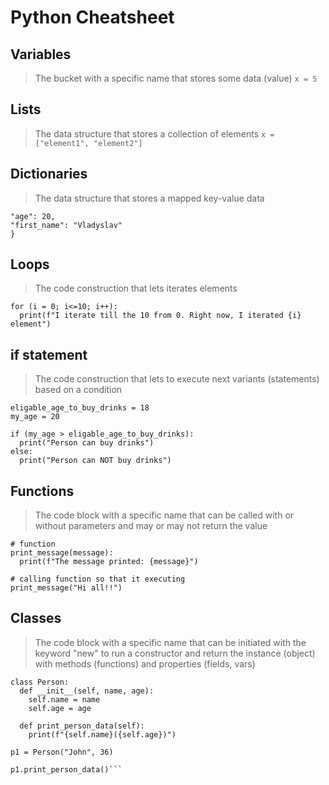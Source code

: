 # Python Cheatsheet


## Variables
> The bucket with a specific name that stores some data (value)
```x = 5```

## Lists
> The data structure that stores a collection of elements
```x = ["element1", "element2"]```

## Dictionaries
> The data structure that stores a mapped key-value data
```x = {
"age": 20,
"first_name": "Vladyslav"
}
```

## Loops
> The code construction that lets iterates elements
```
for (i = 0; i<=10; i++):
  print(f"I iterate till the 10 from 0. Right now, I iterated {i} element")
```

## if statement
> The code construction that lets to execute next variants (statements) based on a condition
```
eligable_age_to_buy_drinks = 18
my_age = 20

if (my_age > eligable_age_to_buy_drinks):
  print("Person can buy drinks")
else:
  print("Person can NOT buy drinks")
```

## Functions
> The code block with a specific name that can be called with or without parameters and may or may not return the value
```
# function
print_message(message):
  print(f"The message printed: {message}")

# calling function so that it executing
print_message("Hi all!!")
```

## Classes
> The code block with a specific name that can be initiated with the keyword "new" to run a constructor and return the instance (object) with methods (functions) and properties (fields, vars)
```
class Person:
  def __init__(self, name, age):
    self.name = name
    self.age = age

  def print_person_data(self):
    print(f"{self.name}({self.age})")

p1 = Person("John", 36)

p1.print_person_data()```
